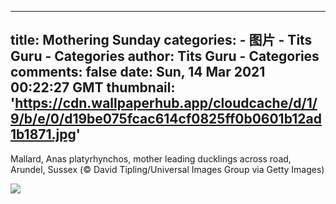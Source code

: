 
---
title: Mothering Sunday
categories: 
    - 图片
    - Tits Guru - Categories
author: Tits Guru - Categories
comments: false
date: Sun, 14 Mar 2021 00:22:27 GMT
thumbnail: 'https://cdn.wallpaperhub.app/cloudcache/d/1/9/b/e/0/d19be075fcac614cf0825ff0b0601b12ad1b1871.jpg'
---

<div>   
<p>Mallard, Anas platyrhynchos, mother leading ducklings across road, Arundel, Sussex (© David Tipling/Universal Images Group via Getty Images)</p><img src="https://cdn.wallpaperhub.app/cloudcache/d/1/9/b/e/0/d19be075fcac614cf0825ff0b0601b12ad1b1871.jpg" referrerpolicy="no-referrer">  
</div>
            